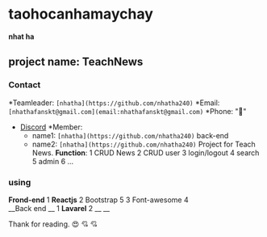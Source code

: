 # **taohocanhamaychay**
__nhat ha__ 

## project name: **TeachNews**
### Contact
*Teamleader:  `[nhatha](https://github.com/nhatha240)` 
*Email:       `[nhathafanskt@gmail.com](email:nhathafanskt@gmail.com)`
*Phone: ":smiling_face_with_three_hearts:"
* [Discord](https://discord.gg/3AXYgvSTGU)
*Member: 
    * name1: `[nhatha](https://github.com/nhatha240)` back-end
    * name2: `[nhatha](https://github.com/nhatha240)`
Project for Teach News.
__Function__:
1 CRUD News
2 CRUD user
3 login/logout
4 search
5 admin
6 ...
### using 
__Frond-end__
1 __Reactjs__
2 Bootstrap 5
3 Font-awesome
4  
__Back end __
1 __Lavarel__
2 __ __

Thank for reading. :heart_eyes:  :cupid: :cupid:
